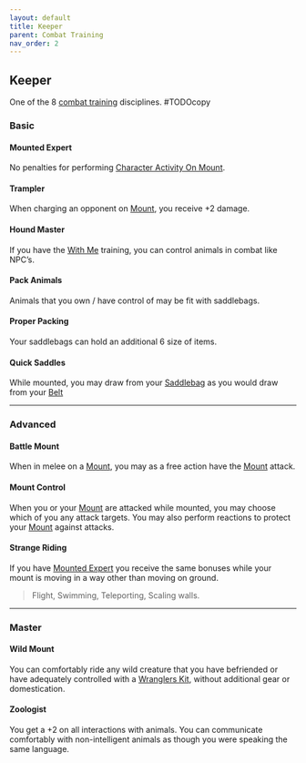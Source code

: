 ```yaml
---
layout: default
title: Keeper
parent: Combat Training
nav_order: 2
---
```

## Keeper
One of the 8 [combat training](Combat-Training) disciplines.
#TODOcopy

### Basic
#### Mounted Expert
No penalties for performing [Character Activity On Mount](Mounts#Character%20Activity%20On%20Mount).

#### Trampler
When charging an opponent on [Mount](Mounts), you receive +2 damage.

#### Hound Master
If you have the [With Me](Leader#With%20Me) training, you can control animals in combat like NPC’s.

#### Pack Animals
Animals that you own / have control of may be fit with saddlebags.

#### Proper Packing
Your saddlebags can hold an additional 6 size of items.

#### Quick Saddles
While mounted, you may draw from your [Saddlebag](Storage#Saddlebag) as you would draw from your [Belt](Storage#Belt)

---

### Advanced

#### Battle Mount
When in melee on a [Mount](Mounts), you may as a free action have the [Mount](Mounts) attack.

#### Mount Control
When you or your [Mount](Mounts) are attacked while mounted, you may choose which of you any attack targets. You may also perform reactions to protect your [Mount](Mounts) against attacks.

#### Strange Riding
If you have [Mounted Expert](#Mounted%20Expert) you receive the same bonuses while your mount is moving in a way other than moving on ground.

> Flight, Swimming, Teleporting, Scaling walls.

---

### Master

#### Wild Mount
You can comfortably ride any wild creature that you have befriended or have adequately controlled with a [Wranglers Kit](Example-Gear#Wranglers%20Kit), without additional gear or domestication.

#### Zoologist
You get a +2 on all interactions with animals. You can communicate comfortably with non-intelligent animals as though you were speaking the same language.